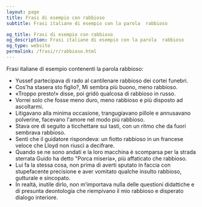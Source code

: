 ```yaml
---
layout: page
title: Frasi di esempio con rabbioso 
subtitle: Frasi italiane di esempio con la parola  rabbioso

og_title: Frasi di esempio con rabbioso 
og_description: Frasi italiane di esempio con la parola  rabbioso
og_type: website
permalink: /frasi/r/rabbioso.html
---
```


Frasi italiane di esempio contenenti la parola rabbioso:


- Yussef partecipava di rado al cantilenare rabbioso dei cortei funebri.
- Cos'ha stasera sto figlio?, Mi sembra più buono, meno rabbioso.
- «Troppo presto!» disse, poi gridò qualcosa di rabbioso in russo.
- Vorrei solo che fosse meno duro, meno rabbioso e più disposto ad ascoltarmi.
- Litigavano alla minima occasione, trangugiavano pillole e annusavano polverine, facevano l'amore nel modo più rabbioso.
- Stava ore di seguito a ticchettare sui tasti, con un ritmo che da fuori sembrava rabbioso.
- Sentì che il guidatore rispondeva: un fiotto rabbioso in un francese veloce che Lloyd non riuscì a decifrare.
- Quando se ne sono andati e la loro macchina è scomparsa per la strada sterrata Guido ha detto "Porca miseria», più affaticato che rabbioso.
- Lui fa la stessa cosa, non prima di averti sputato in faccia con stupefacente precisione e aver vomitato qualche insulto rabbioso, gutturale e sincopato.
- In realtà, inutile dirlo, non m’importava nulla delle questioni didattiche e di presunta deontologia che riempivano il mio rabbioso e disperato dialogo interiore.
